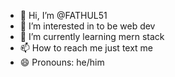 - 👋 Hi, I’m @FATHUL51
- 👀 I’m interested in to be web dev 
- 🌱 I’m currently learning mern stack
- 📫 How to reach me just text me 
- 😄 Pronouns: he/him

<!---
FATHUL51/FATHUL51 is a ✨ special ✨ repository because its `README.md` (this file) appears on your GitHub profile.
You can click the Preview link to take a look at your changes.
--->
